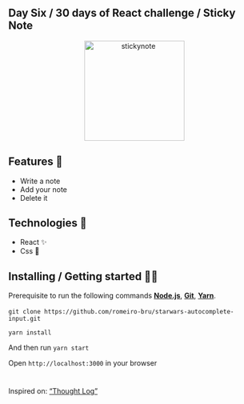 ## Day Six / 30 days of React challenge / Sticky Note

<p  align="center">
<img  src="https://media.giphy.com/media/osAcIGTSyeovPq6Xph/giphy.gif"  height="200" alt="stickynote">
</p>

## Features :unicorn: 
* Write a note
* Add your note
* Delete it

## Technologies :mag_right:
* React :sparkles:
* Css :nail_care:

## Installing / Getting started 👨‍🏭

Prerequisite to run the following commands <strong>[Node.js](https://nodejs.org/en/download/)</strong>, 
                           <strong>[Git](https://git-scm.com/downloads)</strong>, 
                           <strong>[Yarn](https://yarnpkg.com/)</strong>.
<br><br>
```git clone https://github.com/romeiro-bru/starwars-autocomplete-input.git```
<br>

```yarn install```

And then run ```yarn start```

Open ```http://localhost:3000``` in your browser



#
Inspired on: [“Thought Log”](https://github.com/graceaveris/React.js_thought_log)
